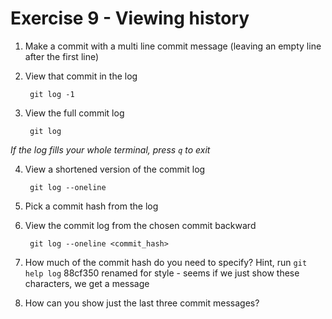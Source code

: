 # Exercise 9 - Viewing history

1. Make a commit with a multi line commit message
   (leaving an empty line after the first line)

2. View that commit in the log

        git log -1

3. View the full commit log

        git log

*If the log fills your whole terminal, press `q` to exit*

4. View a shortened version of the commit log

        git log --oneline

5. Pick a commit hash from the log

6. View the commit log from the chosen commit backward

        git log --oneline <commit_hash>

7. How much of the commit hash do you need to specify? Hint, run `git help log`
88cf350 renamed for style - seems if we just show these characters, we get a message
8. How can you show just the last three commit messages?

